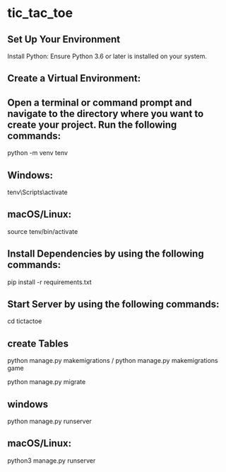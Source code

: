 # tic_tac_toe

## Set Up Your Environment
Install Python: Ensure Python 3.6 or later is installed on your system.

## Create a Virtual Environment:
## Open a terminal or command prompt and navigate to the directory where you want to create your project. Run the following commands:
python -m venv tenv
## Windows:
tenv\Scripts\activate
## macOS/Linux:
source tenv/bin/activate

## Install Dependencies by using the following commands:
pip install -r requirements.txt
## Start Server by using the following commands:
cd tictactoe

## create Tables 
python manage.py makemigrations / python manage.py makemigrations game



python manage.py migrate
## windows

python manage.py runserver
## macOS/Linux:
python3 manage.py runserver
